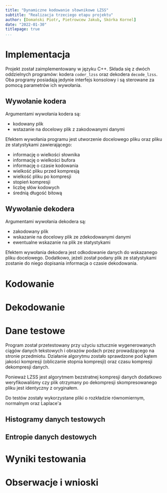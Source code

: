 ```yaml
---
title: "Dynamiczne kodowanie słownikowe LZSS"
subtitle: "Realizacja trzeciego etapu projektu"
author: [Domański Piotr, Pietrowcew Jakub, Skórka Kornel]
date: "2022-01-30"
titlepage: true
...
```


# Implementacja

Projekt został zaimplementowany w języku C++. Składa się z dwóch oddzielnych programów: kodera `coder_lzss` oraz dekodera `decode_lzss`. Oba programy posiadają jedynie interfejs konsolowy i są sterowane za pomocą parametrów ich wywołania.

## Wywołanie kodera

Argumentami wywołania kodera są:

- kodowany plik
- wstazanie na docelowy plik z zakodowanymi danymi

Efektem wywołania programu jest utworzenie docelowego pliku oraz pliku ze statystykami zawierającego:

- informację o wielkości słownika
- informację o wielkości bufora
- informację o czasie kodowania
- wielkość pliku przed kompresją
- wielkość pliku po kompresji
- stopień kompresji
- liczbę słów kodowych
- średnią długość bitową

## Wywołanie dekodera

Argumentami wywołania dekodera są:

- zakodowany plik
- wskazanie na docelowy plik ze zdekodowanymi danymi
- ewentualne wskazanie na plik ze statystykami

Efektem wywołania dekodera jest odkodowanie danych do wskazanego pliku docelowego. Dodatkowo, jeżeli został podany plik ze statystykami zostanie do niego dopisania informacja o czasie dekodowania.

# Kodowanie

# Dekodowanie

# Dane testowe

Program został przetestowany przy użyciu sztucznie wygenerowanych ciągów danych tekstowych i obrazów podach przez prowadzącego na stronie przedmiotu. Działanie algorytmu zostało sprawdzone pod kątem jakości kompresji (obliczanie stopnia kompresji) oraz czasu kompresji dekompresji danych.

Ponieważ LZSS jest algorytmem bezstratnej kompresji danych dodatkowo weryfikowaliśmy czy plik otrzymany po dekompresji skompresowanego pliku jest identyczny z oryginałem.

Do testów zostały wykorzystane pliki o rozkładzie równomiernym, normalnym oraz Laplace'a

## Histogramy danych testowych

## Entropie danych destowych

# Wyniki testowania

# Obserwacje i wnioski
